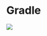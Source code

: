 # Gradle
[![](https://jitpack.io/v/zj565061763/media-store.svg)](https://jitpack.io/#zj565061763/media-store)